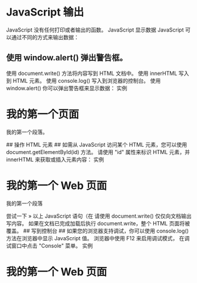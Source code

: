# JavaScript 输出 #
JavaScript 没有任何打印或者输出的函数。
JavaScript 显示数据
JavaScript 可以通过不同的方式来输出数据：
## 使用 window.alert() 弹出警告框。 ##
使用 document.write() 方法将内容写到 HTML 文档中。
使用 innerHTML 写入到 HTML 元素。
使用 console.log() 写入到浏览器的控制台。
使用 window.alert()
你可以弹出警告框来显示数据：
实例
<!DOCTYPE html>
<html>
<body>

<h1>我的第一个页面</h1>
<p>我的第一个段落。</p>

<script>
window.alert(5 + 6);
</script>

</body>
</html>
## 操作 HTML 元素 ##
如需从 JavaScript 访问某个 HTML 元素，您可以使用 document.getElementById(id) 方法。
请使用 "id" 属性来标识 HTML 元素，并 innerHTML 来获取或插入元素内容：
实例
<!DOCTYPE html>
<html>
<body>

<h1>我的第一个 Web 页面</h1>

<p id="demo">我的第一个段落</p>

<script>
document.getElementById("demo").innerHTML = "段落已修改。";
</script>

</body>
</html>

尝试一下 »
以上 JavaScript 语句（在 <script> 标签中）可以在 web 浏览器中执行：
document.getElementById("demo") 是使用 id 属性来查找 HTML 元素的 JavaScript 代码 。
innerHTML = "段落已修改。" 是用于修改元素的 HTML 内容(innerHTML)的 JavaScript 代码。
在本教程中
在大多数情况下，在本教程中，我们将使用上面描述的方法来输出：
下面的例子直接把 id="demo" 的 <p> 元素写到 HTML 文档输出中：
## 写到 HTML 文档 ##
出于测试目的，您可以将JavaScript直接写在HTML 文档中：
实例
<!DOCTYPE html>
<html>
<body>

<h1>我的第一个 Web 页面</h1>

<p>我的第一个段落。</p>

<script>
document.write(Date());
</script>

</body>
</html>
请使用 document.write() 仅仅向文档输出写内容。
如果在文档已完成加载后执行 document.write，整个 HTML 页面将被覆盖。
## 写到控制台 ##
如果您的浏览器支持调试，你可以使用 console.log() 方法在浏览器中显示 JavaScript 值。
浏览器中使用 F12 来启用调试模式， 在调试窗口中点击 "Console" 菜单。
实例
<!DOCTYPE html>
<html>
<body>

<h1>我的第一个 Web 页面</h1>

<script>
a = 5;
b = 6;
c = a + b;
console.log(c);
</script>

</body>
</html>